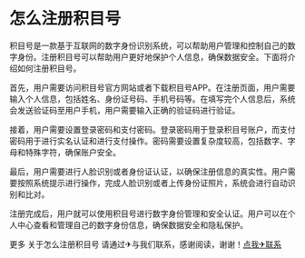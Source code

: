 # 怎么注册积目号

积目号是一款基于互联网的数字身份识别系统，可以帮助用户管理和控制自己的数字身份。注册积目号可以帮助用户更好地保护个人信息，确保数据安全。下面将介绍如何注册积目号。

首先，用户需要访问积目号官方网站或者下载积目号APP。在注册页面，用户需要输入个人信息，包括姓名、身份证号码、手机号码等。在填写完个人信息后，系统会发送验证码至用户手机，用户需要输入正确的验证码进行验证。

接着，用户需要设置登录密码和支付密码。登录密码用于登录积目号账户，而支付密码用于进行实名认证和进行支付操作。密码需要设置复杂度较高，包括数字、字母和特殊字符，确保账户安全。

最后，用户需要进行人脸识别或者身份证认证，以确保注册信息的真实性。用户需要按照系统提示进行操作，完成人脸识别或者上传身份证照片，系统会进行自动识别和比对。

注册完成后，用户就可以使用积目号进行数字身份管理和安全认证。用户可以在个人中心查看和管理自己的数字身份信息，确保数据安全和隐私保护。

更多 关于怎么注册积目号 请通过✈与我们联系，感谢阅读，谢谢！[点我✈联系](https://a.k02.cc)